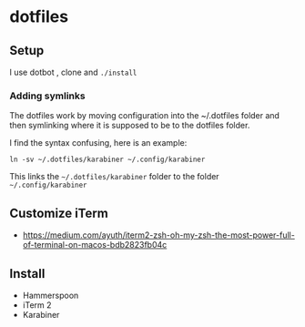 # dotfiles

## Setup
I use dotbot , clone and `./install`

### Adding symlinks
The dotfiles work by moving configuration into the ~/.dotfiles folder
and then symlinking where it is supposed to be to the dotfiles folder.

I find the syntax confusing, here is an example:

```
ln -sv ~/.dotfiles/karabiner ~/.config/karabiner
```

This links the `~/.dotfiles/karabiner` folder to the folder `~/.config/karabiner`


## Customize iTerm
- https://medium.com/ayuth/iterm2-zsh-oh-my-zsh-the-most-power-full-of-terminal-on-macos-bdb2823fb04c


## Install
- Hammerspoon
- iTerm 2
- Karabiner

